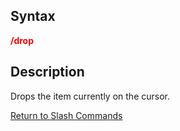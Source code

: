 ## Syntax

**<span style="color:red">/drop</span>**

## Description

Drops the item currently on the cursor.

[Return to Slash Commands](slash-commands.md)


